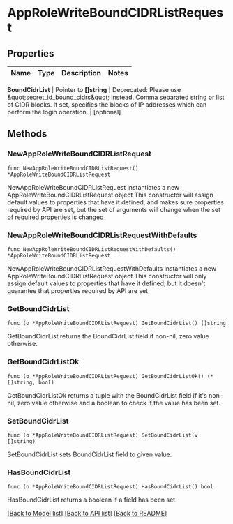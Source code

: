 # AppRoleWriteBoundCIDRListRequest


## Properties

Name | Type | Description | Notes
------------ | ------------- | ------------- | -------------


**BoundCidrList** | Pointer to **[]string** | Deprecated: Please use \&quot;secret_id_bound_cidrs\&quot; instead. Comma separated string or list of CIDR blocks. If set, specifies the blocks of IP addresses which can perform the login operation. | [optional] 



## Methods


### NewAppRoleWriteBoundCIDRListRequest

`func NewAppRoleWriteBoundCIDRListRequest() *AppRoleWriteBoundCIDRListRequest`

NewAppRoleWriteBoundCIDRListRequest instantiates a new AppRoleWriteBoundCIDRListRequest object
This constructor will assign default values to properties that have it defined,
and makes sure properties required by API are set, but the set of arguments
will change when the set of required properties is changed

### NewAppRoleWriteBoundCIDRListRequestWithDefaults

`func NewAppRoleWriteBoundCIDRListRequestWithDefaults() *AppRoleWriteBoundCIDRListRequest`

NewAppRoleWriteBoundCIDRListRequestWithDefaults instantiates a new AppRoleWriteBoundCIDRListRequest object
This constructor will only assign default values to properties that have it defined,
but it doesn't guarantee that properties required by API are set


### GetBoundCidrList

`func (o *AppRoleWriteBoundCIDRListRequest) GetBoundCidrList() []string`

GetBoundCidrList returns the BoundCidrList field if non-nil, zero value otherwise.

### GetBoundCidrListOk

`func (o *AppRoleWriteBoundCIDRListRequest) GetBoundCidrListOk() (*[]string, bool)`

GetBoundCidrListOk returns a tuple with the BoundCidrList field if it's non-nil, zero value otherwise
and a boolean to check if the value has been set.

### SetBoundCidrList

`func (o *AppRoleWriteBoundCIDRListRequest) SetBoundCidrList(v []string)`

SetBoundCidrList sets BoundCidrList field to given value.


### HasBoundCidrList

`func (o *AppRoleWriteBoundCIDRListRequest) HasBoundCidrList() bool`

HasBoundCidrList returns a boolean if a field has been set.









[[Back to Model list]](../README.md#documentation-for-models) [[Back to API list]](../README.md#documentation-for-api-endpoints) [[Back to README]](../README.md)


